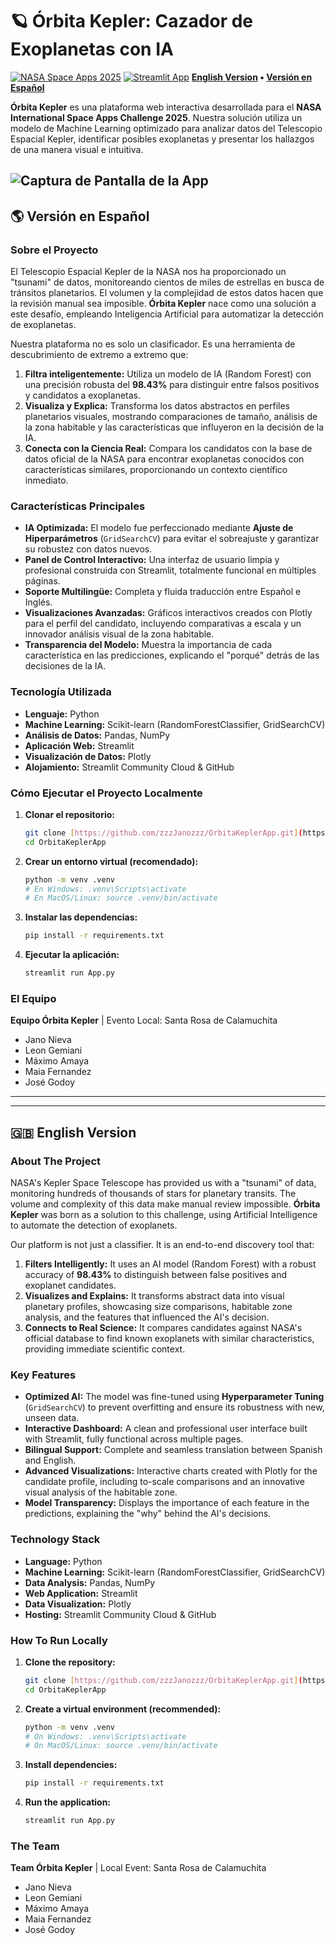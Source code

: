 # 🪐 Órbita Kepler: Cazador de Exoplanetas con IA

[![NASA Space Apps 2025](https://img.shields.io/badge/NASA%20Space%20Apps-2025-blue)](https://www.spaceappschallenge.org/)
[![Streamlit App](https://static.streamlit.io/badges/streamlit_badge_black_white.svg)](https://orbitakepler.streamlit.app) 
**[English Version](#english-version) • [Versión en Español](#versión-en-español)**

**Órbita Kepler** es una plataforma web interactiva desarrollada para el **NASA International Space Apps Challenge 2025**. Nuestra solución utiliza un modelo de Machine Learning optimizado para analizar datos del Telescopio Espacial Kepler, identificar posibles exoplanetas y presentar los hallazgos de una manera visual e intuitiva.

![Captura de Pantalla de la App](https://i.imgur.com/5jDdTU8.png)
---
## <a name="versión-en-español"></a>🌎 Versión en Español

### Sobre el Proyecto

El Telescopio Espacial Kepler de la NASA nos ha proporcionado un "tsunami" de datos, monitoreando cientos de miles de estrellas en busca de tránsitos planetarios. El volumen y la complejidad de estos datos hacen que la revisión manual sea imposible. **Órbita Kepler** nace como una solución a este desafío, empleando Inteligencia Artificial para automatizar la detección de exoplanetas.

Nuestra plataforma no es solo un clasificador. Es una herramienta de descubrimiento de extremo a extremo que:
1.  **Filtra inteligentemente:** Utiliza un modelo de IA (Random Forest) con una precisión robusta del **98.43%** para distinguir entre falsos positivos y candidatos a exoplanetas.
2.  **Visualiza y Explica:** Transforma los datos abstractos en perfiles planetarios visuales, mostrando comparaciones de tamaño, análisis de la zona habitable y las características que influyeron en la decisión de la IA.
3.  **Conecta con la Ciencia Real:** Compara los candidatos con la base de datos oficial de la NASA para encontrar exoplanetas conocidos con características similares, proporcionando un contexto científico inmediato.

### Características Principales

* **IA Optimizada:** El modelo fue perfeccionado mediante **Ajuste de Hiperparámetros** (`GridSearchCV`) para evitar el sobreajuste y garantizar su robustez con datos nuevos.
* **Panel de Control Interactivo:** Una interfaz de usuario limpia y profesional construida con Streamlit, totalmente funcional en múltiples páginas.
* **Soporte Multilingüe:** Completa y fluida traducción entre Español e Inglés.
* **Visualizaciones Avanzadas:** Gráficos interactivos creados con Plotly para el perfil del candidato, incluyendo comparativas a escala y un innovador análisis visual de la zona habitable.
* **Transparencia del Modelo:** Muestra la importancia de cada característica en las predicciones, explicando el "porqué" detrás de las decisiones de la IA.

### Tecnología Utilizada

* **Lenguaje:** Python
* **Machine Learning:** Scikit-learn (RandomForestClassifier, GridSearchCV)
* **Análisis de Datos:** Pandas, NumPy
* **Aplicación Web:** Streamlit
* **Visualización de Datos:** Plotly
* **Alojamiento:** Streamlit Community Cloud & GitHub

### Cómo Ejecutar el Proyecto Localmente

1.  **Clonar el repositorio:**
    ```bash
    git clone [https://github.com/zzzJanozzz/OrbitaKeplerApp.git](https://github.com/zzzJanozzz/OrbitaKeplerApp.git)
    cd OrbitaKeplerApp
    ```
2.  **Crear un entorno virtual (recomendado):**
    ```bash
    python -m venv .venv
    # En Windows: .venv\Scripts\activate
    # En MacOS/Linux: source .venv/bin/activate
    ```
3.  **Instalar las dependencias:**
    ```bash
    pip install -r requirements.txt
    ```
4.  **Ejecutar la aplicación:**
    ```bash
    streamlit run App.py
    ```

### El Equipo

**Equipo Órbita Kepler** | Evento Local: Santa Rosa de Calamuchita

* Jano Nieva
* Leon Gemiani
* Máximo Amaya
* Maia Fernandez
* José Godoy

---
---

## <a name="english-version"></a>🇬🇧 English Version

### About The Project

NASA's Kepler Space Telescope has provided us with a "tsunami" of data, monitoring hundreds of thousands of stars for planetary transits. The volume and complexity of this data make manual review impossible. **Órbita Kepler** was born as a solution to this challenge, using Artificial Intelligence to automate the detection of exoplanets.

Our platform is not just a classifier. It is an end-to-end discovery tool that:
1.  **Filters Intelligently:** It uses an AI model (Random Forest) with a robust accuracy of **98.43%** to distinguish between false positives and exoplanet candidates.
2.  **Visualizes and Explains:** It transforms abstract data into visual planetary profiles, showcasing size comparisons, habitable zone analysis, and the features that influenced the AI's decision.
3.  **Connects to Real Science:** It compares candidates against NASA's official database to find known exoplanets with similar characteristics, providing immediate scientific context.

### Key Features

* **Optimized AI:** The model was fine-tuned using **Hyperparameter Tuning** (`GridSearchCV`) to prevent overfitting and ensure its robustness with new, unseen data.
* **Interactive Dashboard:** A clean and professional user interface built with Streamlit, fully functional across multiple pages.
* **Bilingual Support:** Complete and seamless translation between Spanish and English.
* **Advanced Visualizations:** Interactive charts created with Plotly for the candidate profile, including to-scale comparisons and an innovative visual analysis of the habitable zone.
* **Model Transparency:** Displays the importance of each feature in the predictions, explaining the "why" behind the AI's decisions.

### Technology Stack

* **Language:** Python
* **Machine Learning:** Scikit-learn (RandomForestClassifier, GridSearchCV)
* **Data Analysis:** Pandas, NumPy
* **Web Application:** Streamlit
* **Data Visualization:** Plotly
* **Hosting:** Streamlit Community Cloud & GitHub

### How To Run Locally

1.  **Clone the repository:**
    ```bash
    git clone [https://github.com/zzzJanozzz/OrbitaKeplerApp.git](https://github.com/zzzJanozzz/OrbitaKeplerApp.git)
    cd OrbitaKeplerApp
    ```
2.  **Create a virtual environment (recommended):**
    ```bash
    python -m venv .venv
    # On Windows: .venv\Scripts\activate
    # On MacOS/Linux: source .venv/bin/activate
    ```
3.  **Install dependencies:**
    ```bash
    pip install -r requirements.txt
    ```
4.  **Run the application:**
    ```bash
    streamlit run App.py
    ```

### The Team

**Team Órbita Kepler** | Local Event: Santa Rosa de Calamuchita

* Jano Nieva
* Leon Gemiani
* Máximo Amaya
* Maia Fernandez
* José Godoy
